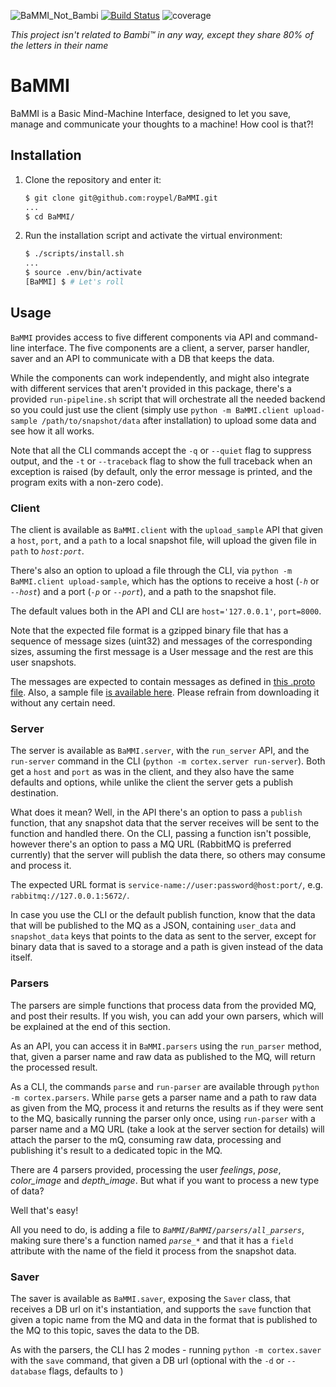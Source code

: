 ![BaMMI_Not_Bambi](https://vignette.wikia.nocookie.net/disney/images/c/ce/Profile_-_Bambi.png/revision/latest/scale-to-width-down/1031?cb=20190313173158)
[![Build Status](https://travis-ci.com/roypel/BaMMI.svg?branch=master)](https://travis-ci.com/roypel/BaMMI)
![coverage](https://codecov.io/gh/roypel/BaMMI/branch/master/graph/badge.svg)

*This project isn't related to Bambi™ in any way, except they share 80% of the letters in their name* 

# BaMMI
BaMMI is a Basic Mind-Machine Interface, designed to let you save, manage and communicate your thoughts to a machine!
How cool is that?!


## Installation

1. Clone the repository and enter it:

    ```sh
    $ git clone git@github.com:roypel/BaMMI.git
    ...
    $ cd BaMMI/
    ```

2. Run the installation script and activate the virtual environment:

    ```sh
    $ ./scripts/install.sh
    ...
    $ source .env/bin/activate
    [BaMMI] $ # Let's roll
    ```
   
   
## Usage

`BaMMI` provides access to five different components via API and command-line interface.
The five components are a client, a server, parser handler, saver
 and an API to communicate with a DB that keeps the data.

While the components can work independently, and might also integrate
 with different services that aren't provided in this package, there's a provided `run-pipeline.sh` script
 that will orchestrate all the needed backend so you could just use the client 
 (simply use `python -m BaMMI.client upload-sample /path/to/snapshot/data` after installation) to upload some data and 
 see how it all works.

Note that all the CLI commands accept the `-q` or `--quiet` flag to suppress output, and the `-t`
or `--traceback` flag to show the full traceback when an exception is raised
(by default, only the error message is printed, and the program exits with a
non-zero code).

### Client

The client is available as `BaMMI.client` with the `upload_sample` API that given a `host`, `port`, and a `path` to 
a local snapshot file, will upload the given file in `path` to _`host:port`_.

There's also an option to upload a file through the CLI, via `python -m BaMMI.client upload-sample`, which has
the options to receive a host (_`-h`_ or _`--host`_) and a port (_`-p`_ or _`--port`_), and a path to the snapshot file.

The default values both in the API and CLI are `host='127.0.0.1'`, `port=8000`.

Note that the expected file format is a gzipped binary file that has a sequence of message sizes (uint32) and messages
of the corresponding sizes, assuming the first message is a User message and the rest are this user snapshots.

The messages are expected to contain messages as defined in [this .proto file](https://storage.googleapis.com/advanced-system-design/cortex.proto).
Also, a sample file [is available here](https://storage.googleapis.com/advanced-system-design/sample.mind.gz).
Please refrain from downloading it without any certain need.


### Server

The server is available as `BaMMI.server`, with the `run_server` API, and the `run-server` command in the CLI (`python -m cortex.server run-server`).
Both get a `host` and `port` as was in the client, and they also have the same defaults and options, while unlike the client the server gets a publish destination.

What does it mean? Well, in the API there's an option to pass a `publish` function, that any snapshot data that the server receives
will be sent to the function and handled there. On the CLI, passing a function isn't possible, however there's an option to pass 
a MQ URL (RabbitMQ is preferred currently) that the server will publish the data there, so others may consume and process it.

The expected URL format is `service-name://user:password@host:port/`, e.g. `rabbitmq://127.0.0.1:5672/`.

In case you use the CLI or the default publish function, know that the data that will be published to the MQ as a JSON,
containing `user_data` and `snapshot_data` keys that points to the data as sent to the server, except for binary data
that is saved to a storage and a path is given instead of the data itself.

### Parsers

The parsers are simple functions that process data from the provided MQ, and post their results. If you wish, you can
add your own parsers, which will be explained at the end of this section.

As an API, you can access it in `BaMMI.parsers` using the `run_parser` method, that, given a parser name and raw data
as published to the MQ, will return the processed result.

As a CLI, the commands `parse` and `run-parser` are available through `python -m cortex.parsers`. While `parse` gets a parser name
and a path to raw data as given from the MQ, process it and returns the results as if they were sent to the MQ,
basically running the parser only once, using `run-parser` with a parser name and a MQ URL (take a look at the server section
for details) will attach the parser to the mQ, consuming raw data, processing and publishing it's result to a dedicated topic in the MQ.

There are 4 parsers provided, processing the user *feelings*, *pose*, *color_image* and *depth_image*.
But what if you want to process a new type of data?
 
 Well that's easy!
 
 All you need to do, is adding a file to _`BaMMI/BaMMI/parsers/all_parsers`_, making sure there's a function named *`parse_*`*
 and that it has a `field` attribute with the name of the field it process from the snapshot data.
 
 ### Saver
 
 The saver is available as `BaMMI.saver`, exposing the `Saver` class, that receives a DB url on it's instantiation, and
 supports the `save` function that given a topic name from the MQ and data in the format that is published to the MQ to this topic, 
 saves the data to the DB.
 
 As with the parsers, the CLI has 2 modes - running `python -m cortex.saver` with the `save` command, that given 
 a DB url (optional with the `-d` or `--database` flags, defaults to )